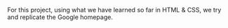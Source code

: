 For this project, using what we have learned so far in HTML & CSS, we try and replicate the Google homepage.
